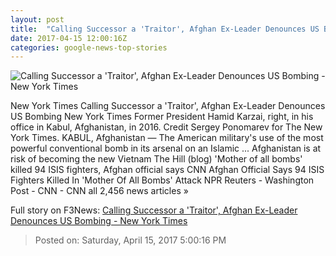 ```yaml
---
layout: post
title:  "Calling Successor a 'Traitor', Afghan Ex-Leader Denounces US Bombing - New York Times"
date: 2017-04-15 12:00:16Z
categories: google-news-top-stories
---
```


![Calling Successor a 'Traitor', Afghan Ex-Leader Denounces US Bombing - New York Times](https://static01.nyt.com/images/2017/04/15/world/asia/afghanistan-img3/afghanistan-img3-facebookJumbo.jpg)

New York Times Calling Successor a 'Traitor', Afghan Ex-Leader Denounces US Bombing New York Times Former President Hamid Karzai, right, in his office in Kabul, Afghanistan, in 2016. Credit Sergey Ponomarev for The New York Times. KABUL, Afghanistan — The American military's use of the most powerful conventional bomb in its arsenal on an Islamic ... Afghanistan is at risk of becoming the new Vietnam The Hill (blog) 'Mother of all bombs' killed 94 ISIS fighters, Afghan official says CNN Afghan Official Says 94 ISIS Fighters Killed In 'Mother Of All Bombs' Attack NPR Reuters - Washington Post - CNN - CNN all 2,456 news articles »


Full story on F3News: [Calling Successor a 'Traitor', Afghan Ex-Leader Denounces US Bombing - New York Times](http://www.f3nws.com/n/jdFb3D)

> Posted on: Saturday, April 15, 2017 5:00:16 PM
